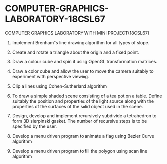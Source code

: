 # COMPUTER-GRAPHICS-LABORATORY-18CSL67
COMPUTER GRAPHICS LABORATORY WITH MINI PROJECT(18CSL67)
1. Implement Brenham‟s line drawing algorithm for all types of slope.

2. Create and rotate a triangle about the origin and a fixed point.

3. Draw a colour cube and spin it using OpenGL transformation matrices.

4. Draw a color cube and allow the user to move the camera suitably to experiment with
perspective viewing.

5. Clip a lines using Cohen-Sutherland algorithm

6. To draw a simple shaded scene consisting of a tea pot on a table. Define suitably the
position and properties of the light source along with the properties of the surfaces of the
solid object used in the scene.

7. Design, develop and implement recursively subdivide a tetrahedron to form 3D sierpinski
gasket. The number of recursive steps is to be specified by the user.

8. Develop a menu driven program to animate a flag using Bezier Curve algorithm

9. Develop a menu driven program to fill the polygon using scan line algorithm
